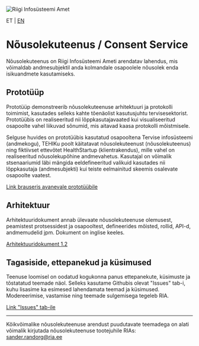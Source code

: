 ![Riigi Infosüsteemi Amet](https://github.com/e-gov/RIHA-Frontend/raw/master/logo/gov-CVI/lions.png "Riigi Infosüsteemi Amet")

ET | [EN](https://github.com/e-gov/NT/blob/master/EN.md)

# Nõusolekuteenus / Consent Service

Nõusolekuteenus on Riigi Infosüsteemi Ameti arendatav lahendus, mis võimaldab andmesubjektil anda kolmandale osapoolele nõusolek enda isikuandmete kasutamiseks.

## Prototüüp

Prototüüp demonstreerib nõusolekuteenuse arhitektuuri ja protokolli toimimist, kasutades selleks kahte tõenäolist kasutusjuhtu tervisesektorist. Prototüübis on realiseeritud nii lõppkasutajavaated kui visualiseeritud osapoolte vahel liikuvad sõnumid, mis aitavad kaasa protokolli mõistmisele.

Selguse huvides on prototüübis kasutatud osapooltena  Tervise infosüsteemi (andmekogu), TEHIKu poolt käitatavat nõusolekuteenust (nõusolekuteenus) ning fiktiivset ettevõtet HealthStartup (klientrakendus), mille vahel on realiseeritud nõusolekupõhine andmevahetus. Kasutajal on võimalik stsenaariumid läbi mängida eeldefineeritud valikuid kasutades nii lõppkasutaja (andmesubjekti) kui teiste eelmainitud skeemis osalevate osapoolte vaatest.

[Link brauseris avanevale prototüübile](https://e-gov.github.io/NT "prototüüp")

## Arhitektuur
Arhitektuuridokument annab ülevaate nõusolekuteenuse olemusest, peamistest protsessidest ja osapooltest, defineerides mõisted, rollid, API-d, andmemudelid jpm. Dokument on inglise keeles.

[Arhitektuuridokument 1.2](https://github.com/e-gov/NT/blob/master/Consent_Service_Architecture.md "arhitektuuridokument")

## Tagasiside, ettepanekud ja küsimused
Teenuse loomisel on oodatud kogukonna panus ettepanekute, küsimuste ja tõstatatud teemade näol. Selleks kasutame Githubis olevat "Issues" tab-i, kuhu lisasime ka esimesed lahendamata teemad ja küsimused. Modereerimise, vastamise ning teemade sulgemisega tegeleb RIA.

[Link "Issues" tab-ile](https://github.com/e-gov/NT/issues "issues")

___

Kõikvõimalike nõusolekuteenuse arendust puudutavate teemadega on alati võimalik kirjutada nõusolekuteenuse tootejuhile RIAs: sander.randorg@ria.ee
